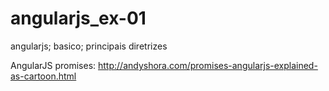 # angularjs_ex-01
angularjs; basico; principais diretrizes

AngularJS promises: http://andyshora.com/promises-angularjs-explained-as-cartoon.html